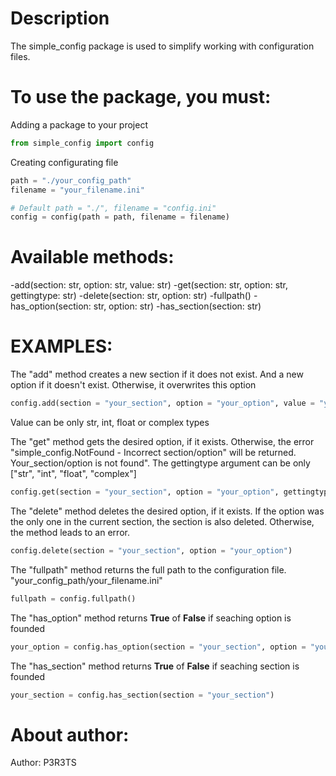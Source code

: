 Description
===========

The simple_config package is used to simplify working with configuration files.

To use the package, you must:
=============================

Adding a package to your project
```python
from simple_config import config
```

Creating configurating file
```python
path = "./your_config_path"
filename = "your_filename.ini"

# Default path = "./", filename = "config.ini"
config = config(path = path, filename = filename)
``` 

Available methods:
==================

-add(section: str, option: str, value: str)
-get(section: str, option: str, gettingtype: str)
-delete(section: str, option: str)
-fullpath()
-has_option(section: str, option: str)
-has_section(section: str)

EXAMPLES:
=========


The "add" method creates a new section if it does not exist. And a new option if it doesn't exist. Otherwise, it overwrites this option
```python
config.add(section = "your_section", option = "your_option", value = "your_value") 
```
Value can be only str, int, float or complex types

The "get" method gets the desired option, if it exists. Otherwise, the error "simple_config.NotFound - Incorrect section/option" will be returned. Your_section/option is not found". The gettingtype argument can be only ["str", "int", "float", "complex"]
```python
config.get(section = "your_section", option = "your_option", gettingtype = "str")
```

The "delete" method deletes the desired option, if it exists. If the option was the only one in the current section, the section is also deleted. Otherwise, the method leads to an error.
```python
config.delete(section = "your_section", option = "your_option")
```

The "fullpath" method returns the full path to the configuration file. "your_config_path/your_filename.ini"
```python
fullpath = config.fullpath()
```

The "has_option" method returns **True** of **False** if seaching option is founded
```python
your_option = config.has_option(section = "your_section", option = "your_option")
```

The "has_section" method returns **True** of **False** if seaching section is founded
```python
your_section = config.has_section(section = "your_section")
```

About author:
=============
Author: P3R3TS
